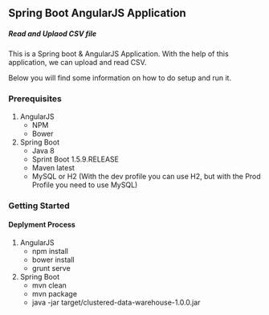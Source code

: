 ## Spring Boot AngularJS Application
##### Read and Uplaod CSV file 

This is a Spring boot & AngularJS Application. With the help of this application, we can upload and read CSV.

Below you will find some information on how to do setup and run it.

### Prerequisites
1.  AngularJS
	- NPM
	- Bower
1. Spring Boot
	- Java 8
	- Sprint Boot 1.5.9.RELEASE
	- Maven latest
	- MySQL or H2 (With the dev profile you can use H2, but with the Prod Profile you need to use MySQL)
	
### Getting Started

#### Deplyment Process 
1. AngularJS
	- npm install
	- bower install
	- grunt serve
1. Spring Boot
	- mvn clean
	- mvn  package
	- java -jar target/clustered-data-warehouse-1.0.0.jar
